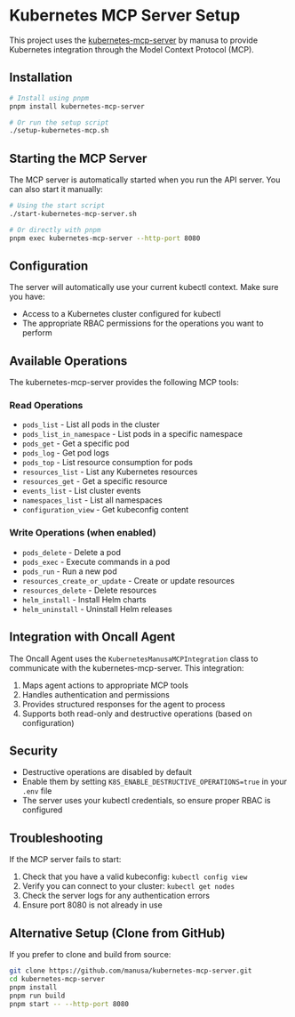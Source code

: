 # Kubernetes MCP Server Setup

This project uses the [kubernetes-mcp-server](https://github.com/manusa/kubernetes-mcp-server) by manusa to provide Kubernetes integration through the Model Context Protocol (MCP).

## Installation

```bash
# Install using pnpm
pnpm install kubernetes-mcp-server

# Or run the setup script
./setup-kubernetes-mcp.sh
```

## Starting the MCP Server

The MCP server is automatically started when you run the API server. You can also start it manually:

```bash
# Using the start script
./start-kubernetes-mcp-server.sh

# Or directly with pnpm
pnpm exec kubernetes-mcp-server --http-port 8080
```

## Configuration

The server will automatically use your current kubectl context. Make sure you have:
- Access to a Kubernetes cluster configured for kubectl
- The appropriate RBAC permissions for the operations you want to perform

## Available Operations

The kubernetes-mcp-server provides the following MCP tools:

### Read Operations
- `pods_list` - List all pods in the cluster
- `pods_list_in_namespace` - List pods in a specific namespace
- `pods_get` - Get a specific pod
- `pods_log` - Get pod logs
- `pods_top` - List resource consumption for pods
- `resources_list` - List any Kubernetes resources
- `resources_get` - Get a specific resource
- `events_list` - List cluster events
- `namespaces_list` - List all namespaces
- `configuration_view` - Get kubeconfig content

### Write Operations (when enabled)
- `pods_delete` - Delete a pod
- `pods_exec` - Execute commands in a pod
- `pods_run` - Run a new pod
- `resources_create_or_update` - Create or update resources
- `resources_delete` - Delete resources
- `helm_install` - Install Helm charts
- `helm_uninstall` - Uninstall Helm releases

## Integration with Oncall Agent

The Oncall Agent uses the `KubernetesManusaMCPIntegration` class to communicate with the kubernetes-mcp-server. This integration:

1. Maps agent actions to appropriate MCP tools
2. Handles authentication and permissions
3. Provides structured responses for the agent to process
4. Supports both read-only and destructive operations (based on configuration)

## Security

- Destructive operations are disabled by default
- Enable them by setting `K8S_ENABLE_DESTRUCTIVE_OPERATIONS=true` in your `.env` file
- The server uses your kubectl credentials, so ensure proper RBAC is configured

## Troubleshooting

If the MCP server fails to start:
1. Check that you have a valid kubeconfig: `kubectl config view`
2. Verify you can connect to your cluster: `kubectl get nodes`
3. Check the server logs for any authentication errors
4. Ensure port 8080 is not already in use

## Alternative Setup (Clone from GitHub)

If you prefer to clone and build from source:

```bash
git clone https://github.com/manusa/kubernetes-mcp-server.git
cd kubernetes-mcp-server
pnpm install
pnpm run build
pnpm start -- --http-port 8080
```